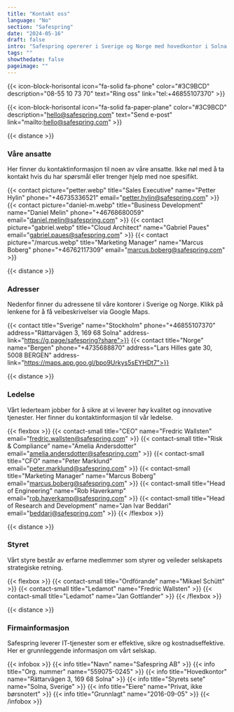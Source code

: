 ```yaml
---
title: "Kontakt oss"
language: "No"
section: "Safespring"
date: "2024-05-16"
draft: false
intro: "Safespring opererer i Sverige og Norge med hovedkontor i Solna. Den enkleste måten å kontakte oss på er via telefon eller e-post."
tags: ""
showthedate: false
pageimage: ""
---
```


{{< icon-block-horisontal icon="fa-solid fa-phone" color="#3C9BCD" description="08-55 10 73 70" text="Ring oss" link="tel:+46855107370" >}}

{{< icon-block-horisontal icon="fa-solid fa-paper-plane" color="#3C9BCD" description="hello@safespring.com" text="Send e-post" link="mailto:hello@safespring.com" >}}

{{< distance >}}

### Våre ansatte
Her finner du kontaktinformasjon til noen av våre ansatte. Ikke nøl med å ta kontakt hvis du har spørsmål eller trenger hjelp med noe spesifikt.

{{< contact picture="petter.webp" title="Sales Executive" name="Petter Hylin" phone="+46735336521" email="petter.hylin@safespring.com" >}}
{{< contact picture="daniel-m.webp" title="Business Development" name="Daniel Melin" phone="+46768680059" email="daniel.melin@safespring.com" >}}
{{< contact picture="gabriel.webp" title="Cloud Architect" name="Gabriel Paues" email="gabriel.paues@safespring.com" >}}
{{< contact picture="/marcus.webp" title="Marketing Manager" name="Marcus Boberg" phone="+46762117309" email="marcus.boberg@safespring.com" >}}

{{< distance >}}

### Adresser
Nedenfor finner du adressene til våre kontorer i Sverige og Norge. Klikk på lenkene for å få veibeskrivelser via Google Maps.

{{< contact title="Sverige" name="Stockholm" phone="+46855107370" address="Rättarvägen 3, 169 68 Solna" address-link="https://g.page/safespring?share">}}
{{< contact title="Norge" name="Bergen" phone="+4735688870" address="Lars Hilles gate 30, 5008 BERGEN" address-link="https://maps.app.goo.gl/bpo9Urkys5sEYHDt7">}}

{{< distance >}}

### Ledelse
Vårt lederteam jobber for å sikre at vi leverer høy kvalitet og innovative tjenester. Her finner du kontaktinformasjon til vår ledelse.

{{< flexbox >}}
{{< contact-small title="CEO" name="Fredric Wallsten" email="fredric.wallsten@safespring.com" >}}
{{< contact-small title="Risk & Compliance" name="Amelia Andersdotter" email="amelia.andersdotter@safespring.com" >}}
{{< contact-small title="CFO" name="Peter Marklund" email="peter.marklund@safespring.com" >}}
{{< contact-small title="Marketing Manager" name="Marcus Boberg" email="marcus.boberg@safespring.com" >}}
{{< contact-small title="Head of Engineering" name="Rob Haverkamp" email="rob.haverkamp@safespring.com" >}}
{{< contact-small title="Head of Research and Development" name="Jan Ivar Beddari" email="beddari@safespring.com" >}}
{{< /flexbox >}}

{{< distance >}}

### Styret
Vårt styre består av erfarne medlemmer som styrer og veileder selskapets strategiske retning.

{{< flexbox >}}
{{< contact-small title="Ordförande" name="Mikael Schütt" >}}
{{< contact-small title="Ledamot" name="Fredric Wallsten" >}}
{{< contact-small title="Ledamot" name="Jan Gottlander" >}}
{{< /flexbox >}}

{{< distance >}}

### Firmainformasjon
Safespring leverer IT-tjenester som er effektive, sikre og kostnadseffektive. Her er grunnleggende informasjon om vårt selskap.

{{< infobox >}}
{{< info title="Navn" name="Safespring AB" >}}
{{< info title="Org. nummer" name="559075-0245" >}}
{{< info title="Hovedkontor" name="Rättarvägen 3, 169 68 Solna" >}}
{{< info title="Styrets sete" name="Solna, Sverige" >}}
{{< info title="Eiere" name="Privat, ikke børsnotert" >}}
{{< info title="Grunnlagt" name="2016-09-05" >}}
{{< /infobox >}}